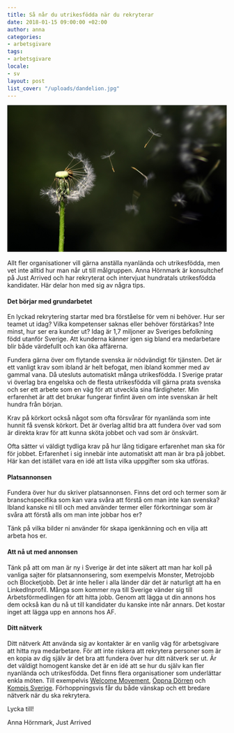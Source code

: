 ```yaml
---
title: Så når du utrikesfödda när du rekryterar
date: 2018-01-15 09:00:00 +02:00
author: anna
categories:
- arbetsgivare
tags:
- arbetsgivare
locale:
- sv
layout: post
list_cover: "/uploads/dandelion.jpg"
---
```


![Så når du utrikesfödda när du rekryterar](/uploads/dandelion.jpg)

Allt fler organisationer vill gärna anställa nyanlända och utrikesfödda, men vet inte alltid hur man når ut till målgruppen. Anna Hörnmark är konsultchef på Just Arrived och har rekryterat och intervjuat hundratals utrikesfödda kandidater. Här delar hon med sig av några tips.

#### Det börjar med grundarbetet

En lyckad rekrytering startar med bra förståelse för vem ni behöver. Hur ser teamet ut idag? Vilka kompetenser saknas eller behöver förstärkas? Inte minst, hur ser era kunder ut? Idag är 1,7 miljoner av Sveriges befolkning född utanför Sverige. Att kunderna känner igen sig bland era medarbetare blir både värdefullt och kan öka affärerna.

Fundera gärna över om flytande svenska är nödvändigt för tjänsten. Det är ett vanligt krav som ibland är helt befogat, men ibland kommer med av gammal vana. Då utesluts automatiskt många utrikesfödda. I Sverige pratar vi överlag bra engelska och de flesta utrikesfödda vill gärna prata svenska och ser ett arbete som en väg för att utveckla sina färdigheter. Min erfarenhet är att det brukar fungerar finfint även om inte svenskan är helt hundra från början.

Krav på körkort också något som ofta försvårar för nyanlända som inte hunnit få svensk körkort. Det är överlag alltid bra att fundera över vad som är direkta krav för att kunna sköta jobbet och vad som är önskvärt.

Ofta sätter vi väldigt tydliga krav på hur lång tidigare erfarenhet man ska för för jobbet. Erfarenhet i sig innebär inte automatiskt att man är bra på jobbet. Här kan det istället vara en idé att lista vilka uppgifter som ska utföras.

#### Platsannonsen

Fundera över hur du skriver platsannonsen. Finns det ord och termer som är branschspecifika som kan vara svåra att förstå om man inte kan svenska? Ibland kanske ni till och med använder termer eller förkortningar som är svåra att förstå alls om man inte jobbar hos er?

Tänk på vilka bilder ni använder för skapa igenkänning och en vilja att arbeta hos er.

#### Att nå ut med annonsen

Tänk på att om man är ny i Sverige är det inte säkert att man har koll på vanliga sajter för platsannonsering, som exempelvis Monster, Metrojobb och Blocketjobb. Det är inte heller i alla länder där det är naturligt att ha en LinkedInprofil. Många som kommer nya till Sverige vänder sig till Arbetsförmedlingen för att hitta jobb. Genom att lägga ut din annons hos dem också kan du nå ut till kandidater du kanske inte når annars. Det kostar inget att lägga upp en annons hos AF.

#### Ditt nätverk

Ditt nätverk
Att använda sig av kontakter är en vanlig väg för arbetsgivare att hitta nya medarbetare. För att inte riskera att rekrytera personer som är en kopia av dig själv är det bra att fundera över hur ditt nätverk ser ut. Är det väldigt homogent kanske det är en idé att se hur du själv kan fler nyanlända och utrikesfödda. Det finns flera organisationer som underlättar enkla möten. Till exempelvis [Welcome Movement](http://welcomemovement.se/?utm_source=justarrived&utm_medium=blog), [Öppna Dörren](http://www.oppnadorren.se/?utm_source=justarrived&utm_medium=blog) och [Kompis Sverige](http://kompissverige.se/?utm_source=justarrived&utm_medium=blog). Förhoppningsvis får du både vänskap och ett bredare nätverk när du ska rekrytera.

Lycka till!

Anna Hörnmark, Just Arrived

